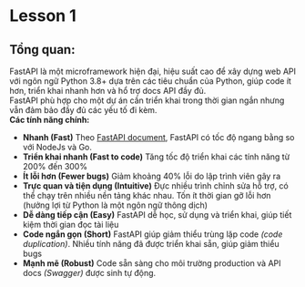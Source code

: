 # Lesson 1

## Tổng quan:

FastAPI là một microframework hiện đại, hiệu suất cao để xây dựng web API với ngôn ngữ Python 3.8+ dựa trên các tiêu chuẩn của Python, giúp code ít hơn, triển khai nhanh hơn và hổ trợ docs API đầy đủ.  
FastAPI phù hợp cho một dự án cần triển khai trong thời gian ngắn nhưng vẫn đảm bảo đầy đủ các yếu tố đi kèm.  
**Các tính năng chính:**

- **Nhanh (Fast)** Theo [FastAPI document](https://fastapi.tiangolo.com/), FastAPI có tốc độ ngang bằng so với NodeJs và Go.
- **Triển khai nhanh (Fast to code)** Tăng tốc độ triển khai các tính năng từ 200% đến 300%
- **Ít lỗi hơn (Fewer bugs)** Giảm khoảng 40% lỗi do lập trình viên gây ra
- **Trực quan và tiện dụng (Intuitive)** Đực nhiều trình chỉnh sửa hỗ trợ, có thể chạy trên nhiều nền tảng khác nhau. Tốn ít thời gian gỡ lỗi hơn (hưởng lợi từ Python là một ngôn ngữ thông dịch)
- **Dễ dàng tiếp cận (Easy)** FastAPI dễ học, sử dụng và triển khai, giúp tiết kiệm thời gian đọc tài liệu
- **Code ngắn gọn (Short)** FastAPI giúp giảm thiểu trùng lặp code _(code duplication)_. Nhiều tính năng đã được triển khai sẵn, giúp giảm thiểu bugs
- **Mạnh mẽ (Robust)** Code sẵn sàng cho môi trường production và API docs _(Swagger)_ được sinh tự động.
